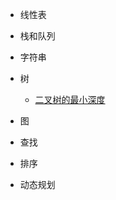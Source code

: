 - 线性表

- 栈和队列

- 字符串

- 树

    - [二叉树的最小深度](leetcode/minimum-depth-of-binary-tree)

- 图

- 查找

- 排序

- 动态规划